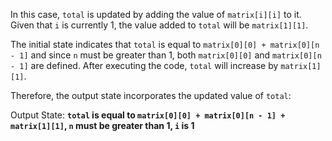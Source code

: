 In this case, `total` is updated by adding the value of `matrix[i][i]` to it. Given that `i` is currently 1, the value added to `total` will be `matrix[1][1]`. 

The initial state indicates that `total` is equal to `matrix[0][0] + matrix[0][n - 1]` and since `n` must be greater than 1, both `matrix[0][0]` and `matrix[0][n - 1]` are defined. After executing the code, `total` will increase by `matrix[1][1]`.

Therefore, the output state incorporates the updated value of `total`:

Output State: **`total` is equal to `matrix[0][0] + matrix[0][n - 1] + matrix[1][1]`, `n` must be greater than 1, `i` is 1**